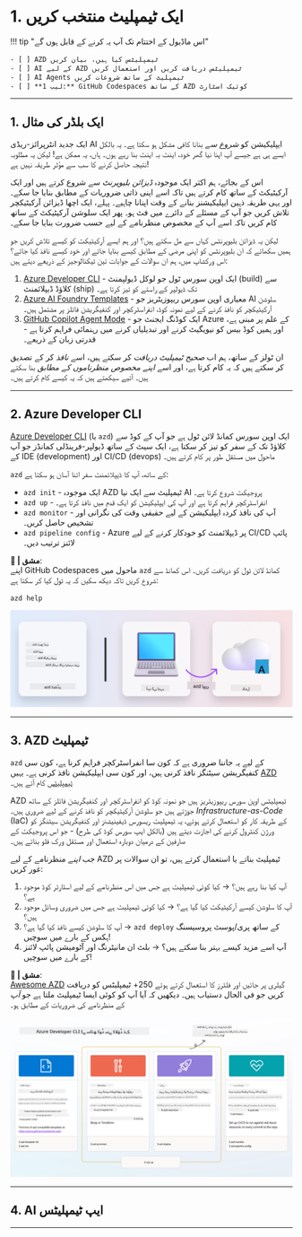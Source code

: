 <!--
CO_OP_TRANSLATOR_METADATA:
{
  "original_hash": "06d6207eff634aefcaa41739490a5324",
  "translation_date": "2025-09-24T12:05:27+00:00",
  "source_file": "workshop/docs/instructions/1-Select-AI-Template.md",
  "language_code": "ur"
}
-->
# 1. ایک ٹیمپلیٹ منتخب کریں

!!! tip "اس ماڈیول کے اختتام تک آپ یہ کرنے کے قابل ہوں گے"

    - [ ] AZD ٹیمپلیٹس کیا ہیں، بیان کریں
    - [ ] AI کے لیے AZD ٹیمپلیٹس دریافت کریں اور استعمال کریں
    - [ ] AI Agents ٹیمپلیٹ کے ساتھ شروعات کریں
    - [ ] **لیب 1:** GitHub Codespaces کے ساتھ AZD کوئیک اسٹارٹ

---

## 1. ایک بلڈر کی مثال

ایک جدید انٹرپرائز-ریڈی AI ایپلیکیشن کو _شروع سے_ بنانا کافی مشکل ہو سکتا ہے۔ یہ بالکل ایسے ہی ہے جیسے آپ اپنا نیا گھر خود، اینٹ بہ اینٹ بنا رہے ہوں۔ ہاں، یہ ممکن ہے! لیکن یہ مطلوبہ نتیجہ حاصل کرنے کا سب سے مؤثر طریقہ نہیں ہے!

اس کے بجائے، ہم اکثر ایک موجودہ _ڈیزائن بلیوپرنٹ_ سے شروع کرتے ہیں اور ایک آرکیٹیکٹ کے ساتھ کام کرتے ہیں تاکہ اسے اپنی ذاتی ضروریات کے مطابق بنایا جا سکے۔ اور یہی طریقہ ذہین ایپلیکیشنز بنانے کے وقت اپنانا چاہیے۔ پہلے، ایک اچھا ڈیزائن آرکیٹیکچر تلاش کریں جو آپ کے مسئلے کے دائرے میں فٹ ہو۔ پھر ایک سلوشن آرکیٹیکٹ کے ساتھ کام کریں تاکہ اسے آپ کے مخصوص منظرنامے کے لیے حسب ضرورت بنایا جا سکے۔

لیکن یہ ڈیزائن بلیوپرنٹس کہاں سے مل سکتے ہیں؟ اور ہم ایسے آرکیٹیکٹ کو کیسے تلاش کریں جو ہمیں سکھائے کہ ان بلیوپرنٹس کو اپنی مرضی کے مطابق کیسے بنایا جائے اور خود کیسے نافذ کیا جائے؟ اس ورکشاپ میں، ہم ان سوالات کے جوابات تین ٹیکنالوجیز کے ذریعے دیتے ہیں:

1. [Azure Developer CLI](https://aka.ms/azd) - ایک اوپن سورس ٹول جو لوکل ڈیولپمنٹ (build) سے کلاؤڈ ڈیپلائمنٹ (ship) تک ڈیولپر کے راستے کو تیز کرتا ہے۔
1. [Azure AI Foundry Templates](https://ai.azure.com/templates) - معیاری اوپن سورس ریپوزیٹریز جو AI سلوشن آرکیٹیکچر کو نافذ کرنے کے لیے نمونہ کوڈ، انفراسٹرکچر اور کنفیگریشن فائلز پر مشتمل ہیں۔
1. [GitHub Copilot Agent Mode](https://code.visualstudio.com/docs/copilot/chat/chat-agent-mode) - ایک کوڈنگ ایجنٹ جو Azure کے علم پر مبنی ہے، اور ہمیں کوڈ بیس کو نیویگیٹ کرنے اور تبدیلیاں کرنے میں رہنمائی فراہم کرتا ہے - قدرتی زبان کے ذریعے۔

ان ٹولز کے ساتھ، ہم اب _صحیح ٹیمپلیٹ دریافت_ کر سکتے ہیں، اسے _نافذ_ کر کے تصدیق کر سکتے ہیں کہ یہ کام کرتا ہے، اور اسے _اپنے مخصوص منظرناموں کے مطابق_ بنا سکتے ہیں۔ آئیے سیکھتے ہیں کہ یہ کیسے کام کرتے ہیں۔

---

## 2. Azure Developer CLI

[Azure Developer CLI](https://learn.microsoft.com/en-us/azure/developer/azure-developer-cli/) (یا `azd`) ایک اوپن سورس کمانڈ لائن ٹول ہے جو آپ کے کوڈ سے کلاؤڈ تک کے سفر کو تیز کر سکتا ہے، ایک سیٹ کے ساتھ ڈیولپر-فرینڈلی کمانڈز جو آپ کے IDE (development) اور CI/CD (devops) ماحول میں مستقل طور پر کام کرتے ہیں۔

`azd` کے ساتھ، آپ کا ڈیپلائمنٹ سفر اتنا آسان ہو سکتا ہے:

- `azd init` - ایک موجودہ AZD ٹیمپلیٹ سے ایک نیا AI پروجیکٹ شروع کرتا ہے۔
- `azd up` - انفراسٹرکچر فراہم کرتا ہے اور آپ کی ایپلیکیشن کو ایک قدم میں نافذ کرتا ہے۔
- `azd monitor` - آپ کی نافذ کردہ ایپلیکیشن کے لیے حقیقی وقت کی نگرانی اور تشخیص حاصل کریں۔
- `azd pipeline config` - Azure پر ڈیپلائمنٹ کو خودکار کرنے کے لیے CI/CD پائپ لائنز ترتیب دیں۔

**🎯 | مشق**: <br/> 
اپنے GitHub Codespaces ماحول میں `azd` کمانڈ لائن ٹول کو دریافت کریں۔ اس کمانڈ سے شروع کریں تاکہ دیکھ سکیں کہ یہ ٹول کیا کر سکتا ہے:

```bash title="" linenums="0"
azd help
```

![Flow](../../../../../translated_images/azd-flow.19ea67c2f81eaa661db02745e9bba115874d18ce52480f2854ae6e2011d4b526.ur.png)

---

## 3. AZD ٹیمپلیٹ

`azd` کے لیے یہ جاننا ضروری ہے کہ کون سا انفراسٹرکچر فراہم کرنا ہے، کون سی کنفیگریشن سیٹنگز نافذ کرنی ہیں، اور کون سی ایپلیکیشن نافذ کرنی ہے۔ یہیں [AZD ٹیمپلیٹس](https://learn.microsoft.com/en-us/azure/developer/azure-developer-cli/azd-templates?tabs=csharp) کام آتے ہیں۔

AZD ٹیمپلیٹس اوپن سورس ریپوزیٹریز ہیں جو نمونہ کوڈ کو انفراسٹرکچر اور کنفیگریشن فائلز کے ساتھ جوڑتے ہیں جو سلوشن آرکیٹیکچر کو نافذ کرنے کے لیے ضروری ہیں۔
_Infrastructure-as-Code_ (IaC) کے طریقہ کار کو استعمال کرتے ہوئے، یہ ٹیمپلیٹ ریسورس ڈیفینیشنز اور کنفیگریشن سیٹنگز کو ورژن کنٹرول کرنے کی اجازت دیتے ہیں (بالکل ایپ سورس کوڈ کی طرح) - جو اس پروجیکٹ کے صارفین کے درمیان دوبارہ استعمال اور مستقل ورک فلو بناتے ہیں۔

جب _اپنے_ منظرنامے کے لیے AZD ٹیمپلیٹ بناتے یا استعمال کرتے ہیں، تو ان سوالات پر غور کریں:

1. آپ کیا بنا رہے ہیں؟ → کیا کوئی ٹیمپلیٹ ہے جس میں اس منظرنامے کے لیے اسٹارٹر کوڈ موجود ہے؟
1. آپ کا سلوشن کیسے آرکیٹیکٹ کیا گیا ہے؟ → کیا کوئی ٹیمپلیٹ ہے جس میں ضروری وسائل موجود ہیں؟
1. آپ کا سلوشن کیسے نافذ کیا گیا ہے؟ → `azd deploy` کے ساتھ پری/پوسٹ پروسیسنگ ہکس کے بارے میں سوچیں!
1. آپ اسے مزید کیسے بہتر بنا سکتے ہیں؟ → بلٹ ان مانیٹرنگ اور آٹومیشن پائپ لائنز کے بارے میں سوچیں!

**🎯 | مشق**: <br/> 
[Awesome AZD](https://azure.github.io/awesome-azd/) گیلری پر جائیں اور فلٹرز کا استعمال کرتے ہوئے 250+ ٹیمپلیٹس کو دریافت کریں جو فی الحال دستیاب ہیں۔ دیکھیں کہ آیا آپ کو کوئی ایسا ٹیمپلیٹ ملتا ہے جو _آپ_ کے منظرنامے کی ضروریات کے مطابق ہو۔

![Code](../../../../../translated_images/azd-code-to-cloud.2d9503d69d3400da091317081968b6cad59c951339fea82ebe0b5ec646a3362d.ur.png)

---

## 4. AI ایپ ٹیمپلیٹس

---

